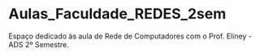 # Aulas_Faculdade_REDES_2sem

Espaço dedicado às aula de Rede de Computadores com o Prof. Eliney - ADS 2º Semestre.

